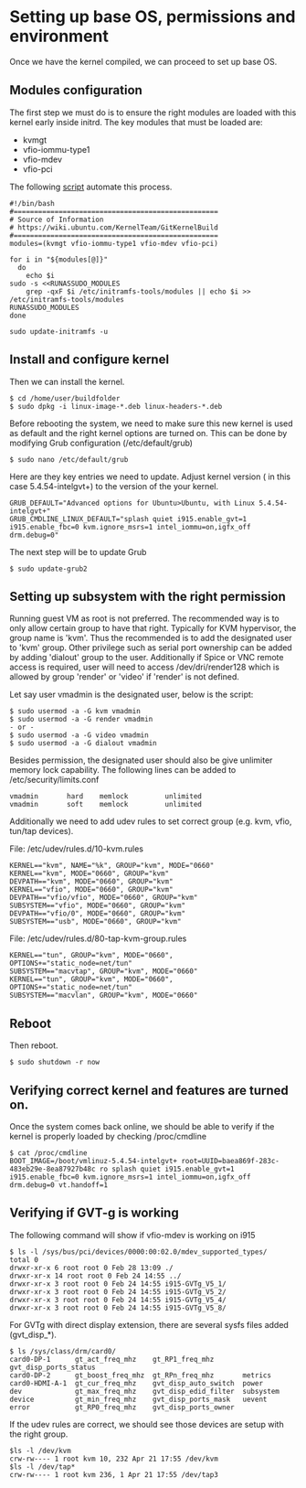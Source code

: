 # Setting up base OS, permissions and environment

Once we have the kernel compiled, we can proceed to set up base OS.

## Modules configuration

The first step we must do is to ensure the right modules are loaded with this kernel early inside initrd. The key modules that must be loaded are:
* kvmgt
* vfio-iommu-type1
* vfio-mdev
* vfio-pci

The following [script](../setup/setup-modules.sh) automate this process.

```
#!/bin/bash
#==================================================
# Source of Information
# https://wiki.ubuntu.com/KernelTeam/GitKernelBuild
#==================================================
modules=(kvmgt vfio-iommu-type1 vfio-mdev vfio-pci)

for i in "${modules[@]}"
  do
    echo $i
sudo -s <<RUNASSUDO_MODULES
    grep -qxF $i /etc/initramfs-tools/modules || echo $i >> /etc/initramfs-tools/modules
RUNASSUDO_MODULES
done

sudo update-initramfs -u
```
## Install and configure kernel

Then we can install the kernel.
```
$ cd /home/user/buildfolder
$ sudo dpkg -i linux-image-*.deb linux-headers-*.deb
```
Before rebooting the system, we need to make sure this new kernel is used as default and the right kernel options are turned on. This can be done by modifying Grub configuration (/etc/default/grub)

```
$ sudo nano /etc/default/grub
```

Here are they key entries we need to update. Adjust kernel version ( in this case 5.4.54-intelgvt+) to the version of the your kernel.

```
GRUB_DEFAULT="Advanced options for Ubuntu>Ubuntu, with Linux 5.4.54-intelgvt+"
GRUB_CMDLINE_LINUX_DEFAULT="splash quiet i915.enable_gvt=1 i915.enable_fbc=0 kvm.ignore_msrs=1 intel_iommu=on,igfx_off drm.debug=0"
```

The next step will be to update Grub
```
$ sudo update-grub2
```
## Setting up subsystem with the right permission

Running guest VM as root is not preferred. The recommended way is to only allow certain group to have that right. Typically for KVM hypervisor, the group name is 'kvm'. Thus the recommended is to add the designated user to 'kvm' group. Other privilege such as serial port ownership can be added by adding 'dialout' group to the user. Additionally if Spice or VNC remote access is required, user will need to access /dev/dri/render128 which is allowed by group 'render' or 'video' if 'render' is not defined.

Let say user vmadmin is the designated user, below is the script:

```
$ sudo usermod -a -G kvm vmadmin
$ sudo usermod -a -G render vmadmin
- or -
$ sudo usermod -a -G video vmadmin
$ sudo usermod -a -G dialout vmadmin
```
Besides permission, the designated user should also be give unlimiter memory lock capability. The following lines can be added to /etc/security/limits.conf
```
vmadmin       hard    memlock         unlimited
vmadmin       soft    memlock         unlimited
```

Additionally we need to add udev rules to set correct group (e.g. kvm, vfio, tun/tap devices).

File: /etc/udev/rules.d/10-kvm.rules
```
KERNEL=="kvm", NAME="%k", GROUP="kvm", MODE="0660"
KERNEL=="kvm", MODE="0660", GROUP="kvm"
DEVPATH=="kvm", MODE="0660", GROUP="kvm"
KERNEL=="vfio", MODE="0660", GROUP="kvm"
DEVPATH=="vfio/vfio", MODE="0660", GROUP="kvm"
SUBSYSTEM=="vfio", MODE="0660", GROUP="kvm"
DEVPATH=="vfio/0", MODE="0660", GROUP="kvm"
SUBSYSTEM=="usb", MODE="0660", GROUP="kvm"
```
File: /etc/udev/rules.d/80-tap-kvm-group.rules
```
KERNEL=="tun", GROUP="kvm", MODE="0660", OPTIONS+="static_node=net/tun"
SUBSYSTEM=="macvtap", GROUP="kvm", MODE="0660"
KERNEL=="tun", GROUP="kvm", MODE="0660", OPTIONS+="static_node=net/tun"
SUBSYSTEM=="macvlan", GROUP="kvm", MODE="0660"
```
## Reboot
Then reboot.
```
$ sudo shutdown -r now
```
## Verifying correct kernel and features are turned on.

Once the system comes back online, we should be able to verify if the kernel is properly loaded by checking /proc/cmdline
```
$ cat /proc/cmdline
BOOT_IMAGE=/boot/vmlinuz-5.4.54-intelgvt+ root=UUID=baea869f-283c-483eb29e-8ea87927b48c ro splash quiet i915.enable_gvt=1 i915.enable_fbc=0 kvm.ignore_msrs=1 intel_iommu=on,igfx_off drm.debug=0 vt.handoff=1
```

## Verifying if GVT-g is working

The following command will show if vfio-mdev is working on i915
```
$ ls -l /sys/bus/pci/devices/0000:00:02.0/mdev_supported_types/
total 0
drwxr-xr-x 6 root root 0 Feb 28 13:09 ./
drwxr-xr-x 14 root root 0 Feb 24 14:55 ../
drwxr-xr-x 3 root root 0 Feb 24 14:55 i915-GVTg_V5_1/
drwxr-xr-x 3 root root 0 Feb 24 14:55 i915-GVTg_V5_2/
drwxr-xr-x 3 root root 0 Feb 24 14:55 i915-GVTg_V5_4/
drwxr-xr-x 3 root root 0 Feb 24 14:55 i915-GVTg_V5_8/
```
For GVTg with direct display extension, there are several sysfs files added (gvt_disp_*).
```
$ ls /sys/class/drm/card0/
card0-DP-1      gt_act_freq_mhz    gt_RP1_freq_mhz       gvt_disp_ports_status
card0-DP-2      gt_boost_freq_mhz  gt_RPn_freq_mhz       metrics
card0-HDMI-A-1  gt_cur_freq_mhz    gvt_disp_auto_switch  power
dev             gt_max_freq_mhz    gvt_disp_edid_filter  subsystem
device          gt_min_freq_mhz    gvt_disp_ports_mask   uevent
error           gt_RP0_freq_mhz    gvt_disp_ports_owner
```
If the udev rules are correct, we should see those devices are setup with the right group.
```
$ls -l /dev/kvm
crw-rw---- 1 root kvm 10, 232 Apr 21 17:55 /dev/kvm
$ls -l /dev/tap*
crw-rw---- 1 root kvm 236, 1 Apr 21 17:55 /dev/tap3
```